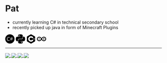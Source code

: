 # Pat

- currently learning C# in technical secondary school
- recently picked up java in form of Minecraft Plugins

<p align="left">
<a href="" target="blank"><img align="center" src="https://github.com/PatBoyHD/PatBoyHD/blob/main/icons/csharp.svg" title = "C#" alt="" height="30" /></a>
<a href="" target="blank"><img align="center" src="https://github.com/PatBoyHD/PatBoyHD/blob/main/icons/python.svg" alt="" height="30" /></a>
<a href="" target="blank"><img align="center" src="https://github.com/PatBoyHD/PatBoyHD/blob/main/icons/cplusplus.svg" alt="" height="30" /></a>
<a href="" target="blank"><img align="center" src="https://github.com/PatBoyHD/PatBoyHD/blob/main/icons/arduino.svg" alt="" height="30" /></a>
</p>


---
<a href="https://github.com/anuraghazra/github-readme-stats#gh-dark-mode-only">
  <img align="center" src="https://github-readme-stats.vercel.app/api?username=PatBoyHD&show_icons=true&theme=tokyonight" />
</a>
<a href="https://github.com/anuraghazra/github-readme-stats#gh-light-mode-only">
  <img align="center" src="https://github-readme-stats.vercel.app/api?username=PatBoyHD&show_icons=true&theme=default" />
</a>
<a href="https://github.com/anuraghazra/github-readme-stats#gh-dark-mode-only">
  <img align="center" src="https://github-readme-stats.vercel.app/api/top-langs/?username=PatBoyHD&layout=compact&theme=tokyonight" />
</a>
<a href="https://github.com/anuraghazra/github-readme-stats#gh-light-mode-only">
  <img align="center" src="https://github-readme-stats.vercel.app/api/top-langs/?username=PatBoyHD&layout=compact&theme=default" />
</a>
